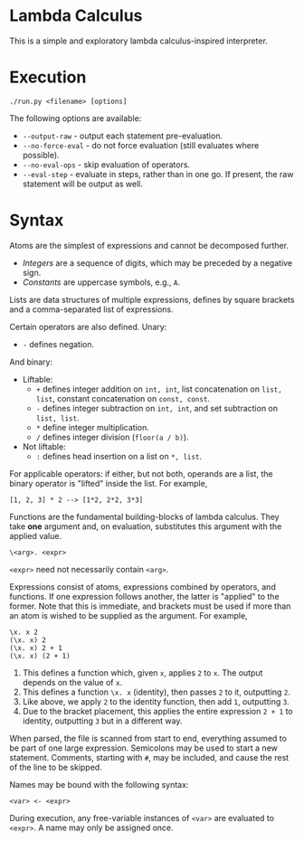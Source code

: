# Lambda Calculus

This is a simple and exploratory lambda calculus-inspired interpreter.

# Execution

```
./run.py <filename> [options]
```

The following options are available:

- `--output-raw` - output each statement pre-evaluation.
- `--no-force-eval` - do not force evaluation (still evaluates where possible).
- `--no-eval-ops` - skip evaluation of operators.
- `--eval-step` - evaluate in steps, rather than in one go. If present, the raw statement will be output as well.

# Syntax

Atoms are the simplest of expressions and cannot be decomposed further.

- *Integers* are a sequence of digits, which may be preceded by a negative sign.
- *Constants* are uppercase symbols, e.g., `A`.

Lists are data structures of multiple expressions, defines by square brackets and a comma-separated list of expressions.

Certain operators are also defined.
Unary:

- `-` defines negation.

And binary:

- Liftable:
  - `+` defines integer addition on `int, int`, list concatenation on `list, list`, constant concatenation on `const, const`.
  - `-` defines integer subtraction on `int, int`, and set subtraction on `list, list`.
  - `*` define integer multiplication.
  - `/` defines integer division (`floor(a / b)`).
- Not liftable:
  - `:` defines head insertion on a list on `*, list`.

For applicable operators: if either, but not both, operands are a list, the binary operator is "lifted" inside the list.
For example,
```
[1, 2, 3] * 2 --> [1*2, 2*2, 3*3]
```

Functions are the fundamental building-blocks of lambda calculus.
They take **one** argument and, on evaluation, substitutes this argument with the applied value.

```
\<arg>. <expr>
```

`<expr>` need not necessarily contain `<arg>`.


Expressions consist of atoms, expressions combined by operators, and functions.
If one expression follows another, the latter is "applied" to the former.
Note that this is immediate, and brackets must be used if more than an atom is wished to be supplied as the argument.
For example,

```
\x. x 2
(\x. x) 2
(\x. x) 2 + 1
(\x. x) (2 + 1)
```

1. This defines a function which, given `x`, applies `2` to `x`.
The output depends on the value of `x`.
2. This defines a function `\x. x` (identity), then passes `2` to it, outputting `2`.
3. Like above, we apply `2` to the identity function, then add `1`, outputting `3`.
4. Due to the bracket placement, this applies the entire expression `2 + 1` to identity, outputting `3` but in a different way.

When parsed, the file is scanned from start to end, everything assumed to be part of one large expression.
Semicolons may be used to start a new statement.
Comments, starting with `#`, may be included, and cause the rest of the line to be skipped.

Names may be bound with the following syntax:
```
<var> <- <expr>
```
During execution, any free-variable instances of `<var>` are evaluated to `<expr>`.
A name may only be assigned once.
